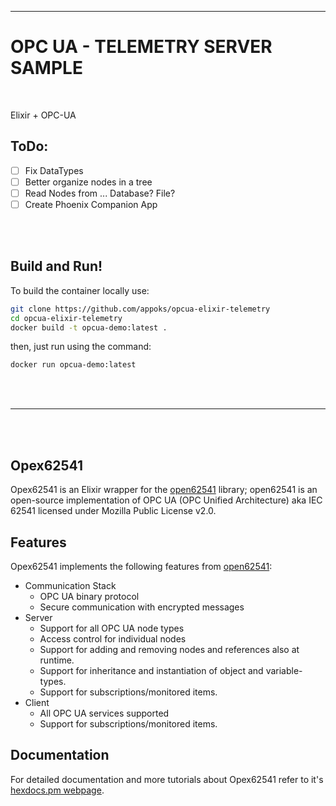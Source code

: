 ___

# OPC UA - TELEMETRY SERVER SAMPLE 

<br/>

Elixir + OPC-UA 

## ToDo:
- [  ] Fix DataTypes
- [  ] Better organize nodes in a tree
- [  ] Read Nodes from ... Database? File?
- [  ] Create Phoenix Companion App

<br/>
<br/>



## Build and Run!

To build the container locally use:

```bash
git clone https://github.com/appoks/opcua-elixir-telemetry
cd opcua-elixir-telemetry
docker build -t opcua-demo:latest .
```

then, just run using the command:

```bash
docker run opcua-demo:latest
```

<br/>

<br/>

___

<br/>
<br/>


## Opex62541

Opex62541 is an Elixir wrapper for the [open62541](https://github.com/open62541/open62541) library; open62541 is an open-source implementation of OPC UA (OPC Unified Architecture) aka IEC 62541 licensed under Mozilla Public License v2.0.


## Features

Opex62541 implements the following features from [open62541](https://github.com/open62541/open62541):
- Communication Stack
  - OPC UA binary protocol
  - Secure communication with encrypted messages
- Server
  - Support for all OPC UA node types
  - Access control for individual nodes
  - Support for adding and removing nodes and references also at runtime.
  - Support for inheritance and instantiation of object and variable-types.
  - Support for subscriptions/monitored items.
- Client
  - All OPC UA services supported
  - Support for subscriptions/monitored items.

## Documentation

For detailed documentation and more tutorials about Opex62541 refer to it's [hexdocs.pm webpage](https://hexdocs.pm/opex62541).

